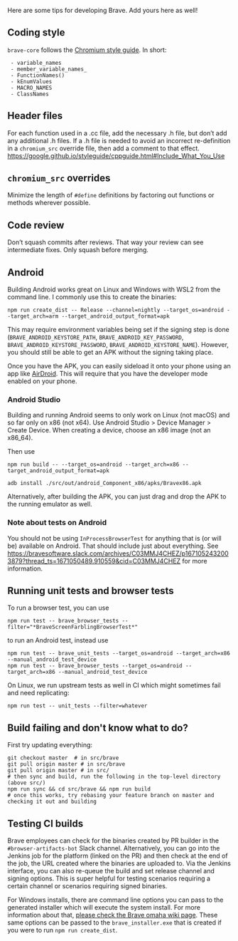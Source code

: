 Here are some tips for developing Brave. Add yours here as well!

## Coding style

`brave-core` follows the [Chromium style guide](https://google.github.io/styleguide/cppguide.html). In short:
```
 - variable_names
 - member_variable_names_
 - FunctionNames()
 - kEnumValues
 - MACRO_NAMES
 - ClassNames
```

## Header files
For each function used in a .cc file, add the necessary .h file, but don’t add any additional .h files. If a .h file is needed to avoid an incorrect re-definition in a `chromium_src` override file, then add a comment to that effect. https://google.github.io/styleguide/cppguide.html#Include_What_You_Use

## `chromium_src` overrides
Minimize the length of `#define` definitions by factoring out functions or methods wherever possible.

## Code review

Don’t squash commits after reviews. That way your review can see intermediate fixes. Only squash before merging.

## Android

Building Android works great on Linux and Windows with WSL2 from the command line. I commonly use this to create the binaries:
```
npm run create_dist -- Release --channel=nightly --target_os=android --target_arch=arm --target_android_output_format=apk
```

This may require environment variables being set if the signing step is done (`BRAVE_ANDROID_KEYSTORE_PATH`, `BRAVE_ANDROID_KEY_PASSWORD`, `BRAVE_ANDROID_KEYSTORE_PASSWORD`, `BRAVE_ANDROID_KEYSTORE_NAME`). However, you should still be able to get an APK without the signing taking place.

Once you have the APK, you can easily sideload it onto your phone using an app like [AirDroid](https://play.google.com/store/apps/details?id=com.sand.airdroid&hl=en_US&gl=US). This will require that you have the developer mode enabled on your phone.

### Android Studio
Building and running Android seems to only work on Linux (not macOS) and so far only on x86 (not x64). Use Android Studio > Device Manager > Create Device. When creating a device, choose an x86 image (not an x86_64).

Then use 
```
npm run build -- --target_os=android --target_arch=x86 --target_android_output_format=apk
```

```
adb install ./src/out/android_Component_x86/apks/Bravex86.apk
```

Alternatively, after building the APK, you can just drag and drop the APK to the running emulator as well. 

### Note about tests on Android
You should not be using `InProcessBrowserTest` for anything that is (or will be) available on Android. That should include just about everything. See https://bravesoftware.slack.com/archives/C03MMJ4CHEZ/p1671052432003879?thread_ts=1671050489.910559&cid=C03MMJ4CHEZ for more information.


## Running unit tests and browser tests
To run a browser test, you can use
```
npm run test -- brave_browser_tests --filter="*BraveScreenFarblingBrowserTest*"
```
to run an Android test, instead use
```
npm run test -- brave_unit_tests --target_os=android --target_arch=x86 --manual_android_test_device
npm run test -- brave_browser_tests --target_os=android --target_arch=x86 --manual_android_test_device
```

On Linux, we run upstream tests as well in CI which might sometimes fail and need replicating:
```
npm run test -- unit_tests --filter=whatever
```

## Build failing and don't know what to do?

First try updating everything:
```
git checkout master  # in src/brave
git pull origin master # in src/brave
git pull origin master # in src/
# then sync and build, run the following in the top-level directory (above src/)
npm run sync && cd src/brave && npm run build 
# once this works, try rebasing your feature branch on master and checking it out and building
```
## Testing CI builds
Brave employees can check for the binaries created by PR builder in the `#browser-artifacts-bot` Slack channel.
Alternatively, you can go into the Jenkins job for the platform (linked on the PR) and then check at the end of the job, the URL created where the binaries are uploaded to. Via the Jenkins interface, you can also re-queue the build and set release channel and signing options. This is super helpful for testing scenarios requiring a certain channel or scenarios requiring signed binaries.

For Windows installs, there are command line options you can pass to the generated installer which will execute the system install. For more information about that, [please check the Brave omaha wiki page](https://github.com/brave/brave-browser/wiki/Brave-omaha#test-mini-installer-we-rename-it-to-brave_installerexe). These same options can be passed to the `brave_installer.exe` that is created if you were to run `npm run create_dist`.

